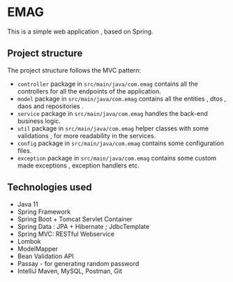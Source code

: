 # EMAG

This is a simple web application , based on Spring.


## Project structure

The project structure follows the MVC pattern:
- `controller` package in `src/main/java/com.emag` contains all the controllers for all the endpoints of the application.
- `model` package in `src/main/java/com.emag` contains all the entities , dtos , daos and repositories .
- `service` package in `src/main/java/com.emag` handles the back-end business logic.
- `util` package in `src/main/java/com.emag` helper classes with some validations , for more readability in the services.
- `config` package in `src/main/java/com.emag` contains some configuration files.
- `exception` package in `src/main/java/com.emag` contains some custom made exceptions , exception handlers etc.


## Technologies used

- Java 11 
- Spring Framework
- Spring Boot + Tomcat Servlet Container
- Spring Data : JPA + Hibernate ; JdbcTemplate
- Spring MVC: RESTful Webservice
- Lombok
- ModelMapper
- Bean Validation API
- Passay - for generating random password
- IntelliJ Maven, MySQL, Postman, Git

